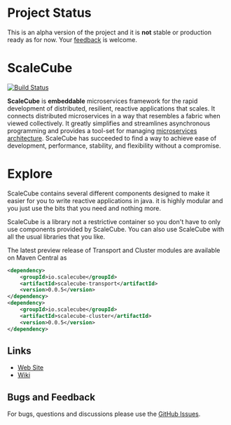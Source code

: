 # Project Status

This is an alpha version of the project and it is **not** stable or production ready as for now. 
Your [feedback](https://github.com/scalecube/scalecube/issues) is welcome.    

# ScaleCube

[![Build Status](https://travis-ci.org/scalecube/scalecube.svg?branch=master)](https://travis-ci.org/scalecube/scalecube)

**ScaleCube** is **embeddable** microservices framework for the rapid development of distributed, resilient, reactive
applications that scales. It connects distributed microservices in a way that resembles a fabric 
when viewed collectively. It greatly simplifies and streamlines asynchronous programming and provides a tool-set for 
managing [microservices architecture](http://microservices.io/patterns/index.html). ScaleCube has succeeded to find a way to achieve ease of development, performance, stability, 
and flexibility without a compromise.

# Explore
ScaleCube contains several different components designed to make it easier for you to write reactive applications in java. it is highly modular and you just use the bits that you need and nothing more.

ScaleCube is a library not a restrictive container so you don't have to only use components provided by ScaleCube. You can also use ScaleCube with all the usual libraries that you like.

The latest preview release of Transport and Cluster modules are available on Maven Central as

``` xml
<dependency>
	<groupId>io.scalecube</groupId>
	<artifactId>scalecube-transport</artifactId>
	<version>0.0.5</version>
</dependency>
<dependency>
	<groupId>io.scalecube</groupId>
	<artifactId>scalecube-cluster</artifactId>
	<version>0.0.5</version>
</dependency>
```

## Links

* [Web Site](http://scalecube.io/)
* [Wiki](https://github.com/scalecube/scalecube/wiki)

## Bugs and Feedback

For bugs, questions and discussions please use the [GitHub Issues](https://github.com/scalecube/scalecube/issues).
